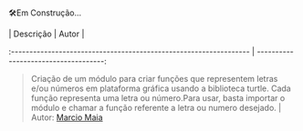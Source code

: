 
🛠️Em Construção...


|  Descrição  |  Autor  |

:----------------------------------------------------------------- | ------------------------------------:
  
>Criação de um módulo para criar funções que representem letras 
>e/ou números em plataforma gráfica usando a biblioteca turtle. 
>Cada função representa uma letra ou número.Para usar, basta 
>importar o módulo e chamar a função referente a letra ou numero
> desejado.                                                         | Autor: [Marcio Maia](https://github.com/casodio)
